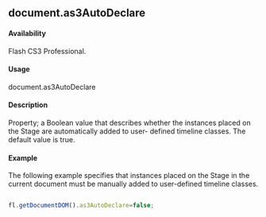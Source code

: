 ## document.as3AutoDeclare

#### Availability

Flash CS3 Professional.

#### Usage

document.as3AutoDeclare

#### Description

Property; a Boolean value that describes whether the instances placed on the Stage are automatically added to user- defined timeline classes. The default value is true.

#### Example


The following example specifies that instances placed on the Stage in the current document must be manually added to user-defined timeline classes.
```javascript

fl.getDocumentDOM().as3AutoDeclare=false;

```